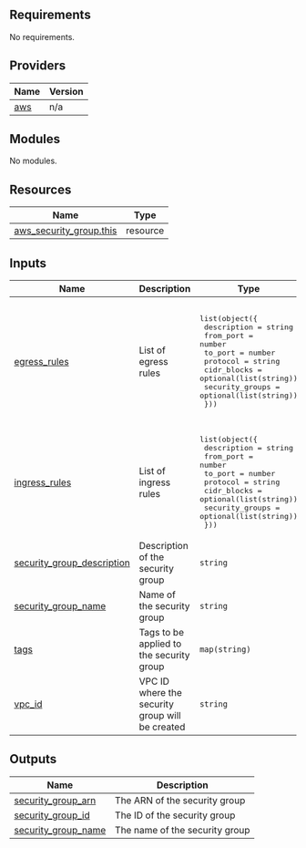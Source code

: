 <!-- BEGIN_TF_DOCS -->
## Requirements

No requirements.

## Providers

| Name | Version |
|------|---------|
| <a name="provider_aws"></a> [aws](#provider\_aws) | n/a |

## Modules

No modules.

## Resources

| Name | Type |
|------|------|
| [aws_security_group.this](https://registry.terraform.io/providers/hashicorp/aws/latest/docs/resources/security_group) | resource |

## Inputs

| Name | Description | Type | Default | Required |
|------|-------------|------|---------|:--------:|
| <a name="input_egress_rules"></a> [egress\_rules](#input\_egress\_rules) | List of egress rules | <pre>list(object({<br/>    description     = string<br/>    from_port       = number<br/>    to_port         = number<br/>    protocol        = string<br/>    cidr_blocks     = optional(list(string))<br/>    security_groups = optional(list(string))<br/>  }))</pre> | <pre>[<br/>  {<br/>    "cidr_blocks": [<br/>      "0.0.0.0/0"<br/>    ],<br/>    "description": "Allow all outbound traffic",<br/>    "from_port": 0,<br/>    "protocol": "-1",<br/>    "to_port": 0<br/>  }<br/>]</pre> | no |
| <a name="input_ingress_rules"></a> [ingress\_rules](#input\_ingress\_rules) | List of ingress rules | <pre>list(object({<br/>    description     = string<br/>    from_port       = number<br/>    to_port         = number<br/>    protocol        = string<br/>    cidr_blocks     = optional(list(string))<br/>    security_groups = optional(list(string))<br/>  }))</pre> | `[]` | no |
| <a name="input_security_group_description"></a> [security\_group\_description](#input\_security\_group\_description) | Description of the security group | `string` | n/a | yes |
| <a name="input_security_group_name"></a> [security\_group\_name](#input\_security\_group\_name) | Name of the security group | `string` | n/a | yes |
| <a name="input_tags"></a> [tags](#input\_tags) | Tags to be applied to the security group | `map(string)` | `{}` | no |
| <a name="input_vpc_id"></a> [vpc\_id](#input\_vpc\_id) | VPC ID where the security group will be created | `string` | n/a | yes |

## Outputs

| Name | Description |
|------|-------------|
| <a name="output_security_group_arn"></a> [security\_group\_arn](#output\_security\_group\_arn) | The ARN of the security group |
| <a name="output_security_group_id"></a> [security\_group\_id](#output\_security\_group\_id) | The ID of the security group |
| <a name="output_security_group_name"></a> [security\_group\_name](#output\_security\_group\_name) | The name of the security group |
<!-- END_TF_DOCS -->